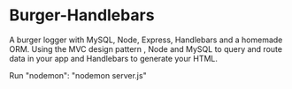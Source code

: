# Burger-Handlebars
A burger logger with MySQL, Node, Express, Handlebars and a homemade ORM. Using the MVC design pattern , Node and MySQL to query and route data in your app and Handlebars to generate your HTML.

Run "nodemon": "nodemon server.js"
